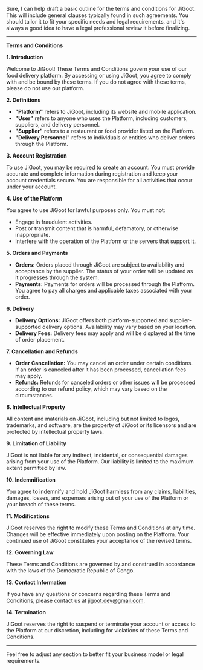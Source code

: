Sure, I can help draft a basic outline for the terms and conditions for JiGoot. This will include general clauses typically found in such agreements. You should tailor it to fit your specific needs and legal requirements, and it's always a good idea to have a legal professional review it before finalizing.

---

**Terms and Conditions**

**1. Introduction**

Welcome to JiGoot! These Terms and Conditions govern your use of our food delivery platform. By accessing or using JiGoot, you agree to comply with and be bound by these terms. If you do not agree with these terms, please do not use our platform.

**2. Definitions**

- **"Platform"** refers to JiGoot, including its website and mobile application.
- **"User"** refers to anyone who uses the Platform, including customers, suppliers, and delivery personnel.
- **"Supplier"** refers to a restaurant or food provider listed on the Platform.
- **"Delivery Personnel"** refers to individuals or entities who deliver orders through the Platform.

**3. Account Registration**

To use JiGoot, you may be required to create an account. You must provide accurate and complete information during registration and keep your account credentials secure. You are responsible for all activities that occur under your account.

**4. Use of the Platform**

You agree to use JiGoot for lawful purposes only. You must not:
- Engage in fraudulent activities.
- Post or transmit content that is harmful, defamatory, or otherwise inappropriate.
- Interfere with the operation of the Platform or the servers that support it.

**5. Orders and Payments**

- **Orders:** Orders placed through JiGoot are subject to availability and acceptance by the supplier. The status of your order will be updated as it progresses through the system.
- **Payments:** Payments for orders will be processed through the Platform. You agree to pay all charges and applicable taxes associated with your order.

**6. Delivery**

- **Delivery Options:** JiGoot offers both platform-supported and supplier-supported delivery options. Availability may vary based on your location.
- **Delivery Fees:** Delivery fees may apply and will be displayed at the time of order placement.

**7. Cancellation and Refunds**

- **Order Cancellation:** You may cancel an order under certain conditions. If an order is canceled after it has been processed, cancellation fees may apply.
- **Refunds:** Refunds for canceled orders or other issues will be processed according to our refund policy, which may vary based on the circumstances.

**8. Intellectual Property**

All content and materials on JiGoot, including but not limited to logos, trademarks, and software, are the property of JiGoot or its licensors and are protected by intellectual property laws.

**9. Limitation of Liability**

JiGoot is not liable for any indirect, incidental, or consequential damages arising from your use of the Platform. Our liability is limited to the maximum extent permitted by law.

**10. Indemnification**

You agree to indemnify and hold JiGoot harmless from any claims, liabilities, damages, losses, and expenses arising out of your use of the Platform or your breach of these terms.

**11. Modifications**

JiGoot reserves the right to modify these Terms and Conditions at any time. Changes will be effective immediately upon posting on the Platform. Your continued use of JiGoot constitutes your acceptance of the revised terms.

**12. Governing Law**

These Terms and Conditions are governed by and construed in accordance with the laws of the Democratic Republic of Congo.

**13. Contact Information**

If you have any questions or concerns regarding these Terms and Conditions, please contact us at [jigoot.dev@gmail.com](mailto:jigoot.dev@gmail.com).

**14. Termination**

JiGoot reserves the right to suspend or terminate your account or access to the Platform at our discretion, including for violations of these Terms and Conditions.

---

Feel free to adjust any section to better fit your business model or legal requirements.
